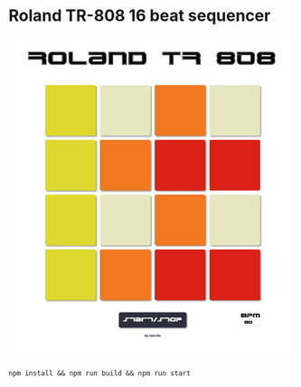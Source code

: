# Roland TR-808 16 beat sequencer

![demo](./static/demo.png)

`npm install && npm run build && npm run start`
